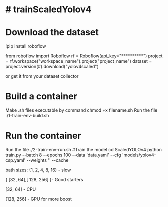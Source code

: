 # # trainScaledYolov4
# Download the dataset
!pip install roboflow

from roboflow import Roboflow
rf = Roboflow(api_key="**********")
project = rf.workspace("workspace_name").project("project_name")
dataset = project.version(#).download("yolov4scaled")

or get it from your dataset collector 
# Build a container
Make .sh files executable by command chmod +x filename.sh
Run the file ./1-train-env-build.sh
# Run the container
Run the file ./2-train-env-run.sh
#Train the model
cd ScaledYOLOv4
python train.py --batch 8 --epochs 100 --data 'data.yaml' --cfg 'models/yolov4-csp.yaml' --weights ''  --cache

bath sizes:
{1, 2, 4, 8, 16} - slow 

{ [32, 64],[ 128, 256] }- Good starters

[32, 64] - CPU

[128, 256] - GPU for more boost
